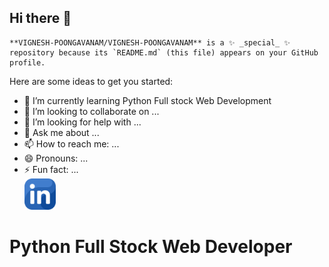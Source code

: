 ## Hi there 👋

    **VIGNESH-POONGAVANAM/VIGNESH-POONGAVANAM** is a ✨ _special_ ✨ repository because its `README.md` (this file) appears on your GitHub profile.

Here are some ideas to get you started:

- 🌱 I’m currently learning Python Full stock Web Development
- 👯 I’m looking to collaborate on ...
- 🤔 I’m looking for help with ...
- 💬 Ask me about ...
- 📫 How to reach me: ... 
- 😄 Pronouns: ...
- ⚡ Fun fact: ...<br>
<a href="https://www.linkedin.com/in/vigneshranji/"><img src="linkedin.png" alt="LinkedIn" style="width: 50px; height: 50px;"></a>

<h1>Python Full Stock Web Developer</h1>

